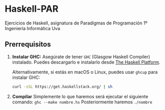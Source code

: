 # Haskell-PAR
Ejercicios de Haskell, asignatura de Paradigmas de Programación 1º Ingeniería Informática Uva
## Prerrequisitos

1. **Instalar GHC:**
   Asegúrate de tener `GHC` (Glasgow Haskell Compiler) instalado. Puedes descargarlo e instalarlo desde [The Haskell Platform](https://www.haskell.org/platform/).

   Alternativamente, si estás en macOS o Linux, puedes usar `ghcup` para instalar GHC:

   ```bash
   curl -sSL https://get.haskellstack.org/ | sh
2. **Compilar**
  Simplemente lo que haremos será ejecutar el siguiente comando: `ghc --make nombre.hs`
  Posteriormente haremos `./nombre`
